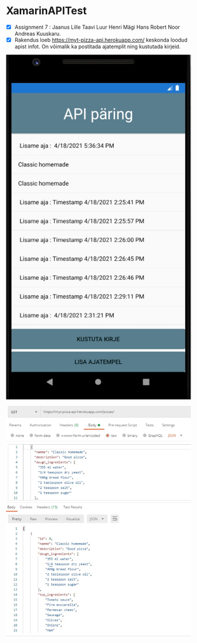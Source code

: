 # XamarinAPITest
- [x] Assignment 7 : Jaanus Lille Taavi Luur Henri Mägi Hans Robert Noor Andreas Kuuskaru.
- [x] Rakendus loeb https://myt-pizza-api.herokuapp.com/ keskonda loodud apist infot. On võimalik ka postitada ajatemplit ning kustutada kirjeid.

![](img/1.jpg)

![](img/2.jpg)
